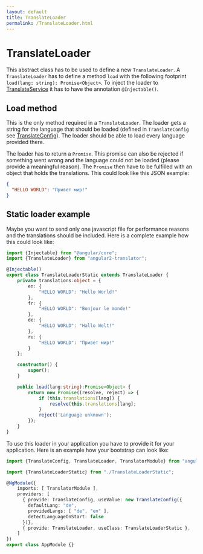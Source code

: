 ```yaml
---
layout: default
title: TranslateLoader
permalink: /TranslateLoader.html
---
```

# TranslateLoader

This abstract class has to be used to define a new `TranslateLoader`. A `TranslateLoader` has to define a method `load` 
with the following footprint `load(lang: string): Promise<Object>`. To inject the loader to 
[TranslateService](docs/TranslateService.md) it has to have the annotation `@Injectable()`.

## Load method

This is the only method required in a `TranslateLoader`. The loader gets a string for the language that should be
loaded (defined in `TranslateConfig` see [TranslateConfig](docs/TranslateConfig.md)). The loader should be able to
load every language provided there.

The loader has to return a `Promise`. This promise can also be rejected if something went wrong and
the language could not be loaded (please provide a meaningful reason). The `Promise` then have to be fulfilled with an
object that holds the translations. This could look like this JSON example:

```json
{
  "HELLO WORLD": "Привет мир!"
}
```

## Static loader example

Maybe you want to send only one javascript file for performance reasons and the translations should be included. Here
is a complete example how this could look like:

```ts
import {Injectable} from "@angular/core";
import {TranslateLoader} from "angular2-translator";

@Injectable()
export class TranslateLoaderStatic extends TranslateLoader {
    private translations:object = {
        en: {
            "HELLO WORLD": "Hello World!"
        },
        fr: {
            "HELLO WORLD": "Bonjour le monde!"
        },
        de: {
            "HELLO WORLD": "Hallo Welt!"
        },
        ru: {
            "HELLO WORLD": "Привет мир!"
        }
    };

    constructor() {
        super();
    }

    public load(lang:string):Promise<Object> {
        return new Promise((resolve, reject) => {
            if (this.translations[lang]) {
                resolve(this.translations[lang];
            }
            reject('Language unknown');
        });
    }
}
```

To use this loader in your application you have to provide it for your application. Here is an example how your
bootstrap can look like:

```ts
import {TranslateConfig, TranslateLoader, TranslatorModule} from "angular2-translator";

import {TranslateLoaderStatic} from "./TranslateLoaderStatic";

@NgModule({
    imports: [ TranslatorModule ],
    providers: [
      { provide: TranslateConfig, useValue: new TranslateConfig({
        defaultLang: "de",
        providedLangs: [ "de", "en" ],
        detectLanguageOnStart: false
      })},
      { provide: TranslateLoader, useClass: TranslateLoaderStatic },
    ]
})
export class AppModule {}
```
